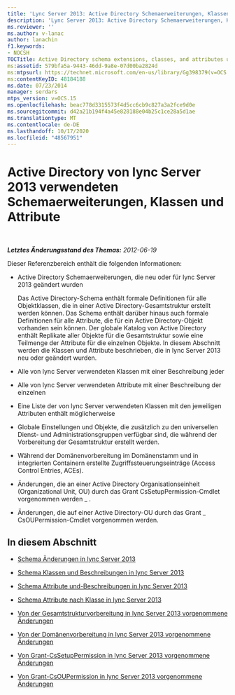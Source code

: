 ```yaml
---
title: 'Lync Server 2013: Active Directory Schemaerweiterungen, Klassen und Attribute, die von lync Server verwendet werden'
description: 'Lync Server 2013: Active Directory Schemaerweiterungen, Klassen und Attribute, die von lync Server verwendet werden.'
ms.reviewer: ''
ms.author: v-lanac
author: lanachin
f1.keywords:
- NOCSH
TOCTitle: Active Directory schema extensions, classes, and attributes used by Lync Server 2013
ms:assetid: 579bfa5a-9443-46dd-9a8e-07d00ba2824d
ms:mtpsurl: https://technet.microsoft.com/en-us/library/Gg398379(v=OCS.15)
ms:contentKeyID: 48184188
ms.date: 07/23/2014
manager: serdars
mtps_version: v=OCS.15
ms.openlocfilehash: beac778d3315573f4d5cc6cb9c827a3a2fce9d0e
ms.sourcegitcommit: d42a21b194f4a45e828188e04b25c1ce28a5d1ae
ms.translationtype: MT
ms.contentlocale: de-DE
ms.lasthandoff: 10/17/2020
ms.locfileid: "48567951"
---
```

# <a name="active-directory-schema-extensions-classes-and-attributes-used-by-lync-server-2013"></a>Active Directory von lync Server 2013 verwendeten Schemaerweiterungen, Klassen und Attribute

<div data-xmlns="http://www.w3.org/1999/xhtml">

<div class="topic" data-xmlns="http://www.w3.org/1999/xhtml" data-msxsl="urn:schemas-microsoft-com:xslt" data-cs="https://msdn.microsoft.com/">

<div data-asp="https://msdn2.microsoft.com/asp">



</div>

<div id="mainSection">

<div id="mainBody">

<span> </span>

_**Letztes Änderungsstand des Themas:** 2012-06-19_

Dieser Referenzbereich enthält die folgenden Informationen:

  - Active Directory Schemaerweiterungen, die neu oder für lync Server 2013 geändert wurden
    
    Das Active Directory-Schema enthält formale Definitionen für alle Objektklassen, die in einer Active Directory-Gesamtstruktur erstellt werden können. Das Schema enthält darüber hinaus auch formale Definitionen für alle Attribute, die für ein Active Directory-Objekt vorhanden sein können. Der globale Katalog von Active Directory enthält Replikate aller Objekte für die Gesamtstruktur sowie eine Teilmenge der Attribute für die einzelnen Objekte. In diesem Abschnitt werden die Klassen und Attribute beschrieben, die in lync Server 2013 neu oder geändert wurden.

  - Alle von lync Server verwendeten Klassen mit einer Beschreibung jeder

  - Alle von lync Server verwendeten Attribute mit einer Beschreibung der einzelnen

  - Eine Liste der von lync Server verwendeten Klassen mit den jeweiligen Attributen enthält möglicherweise

  - Globale Einstellungen und Objekte, die zusätzlich zu den universellen Dienst- und Administrationsgruppen verfügbar sind, die während der Vorbereitung der Gesamtstruktur erstellt werden.

  - Während der Domänenvorbereitung im Domänenstamm und in integrierten Containern erstellte Zugriffssteuerungseinträge (Access Control Entries, ACEs).

  - Änderungen, die an einer Active Directory Organisationseinheit (Organizational Unit, OU) durch das Grant CsSetupPermission-Cmdlet vorgenommen werden \_ .

  - Änderungen, die auf einer Active Directory-OU durch das Grant \_ CsOUPermission-Cmdlet vorgenommen werden.

<div>

## <a name="in-this-section"></a>In diesem Abschnitt

  - [Schema Änderungen in lync Server 2013](lync-server-2013-schema-changes-in-lync-server-2013.md)

  - [Schema Klassen und Beschreibungen in lync Server 2013](lync-server-2013-schema-classes-and-descriptions.md)

  - [Schema Attribute und-Beschreibungen in lync Server 2013](lync-server-2013-schema-attributes-and-descriptions.md)

  - [Schema Attribute nach Klasse in lync Server 2013](lync-server-2013-schema-attributes-by-class.md)

  - [Von der Gesamtstrukturvorbereitung in lync Server 2013 vorgenommene Änderungen](lync-server-2013-changes-made-by-forest-preparation.md)

  - [Von der Domänenvorbereitung in lync Server 2013 vorgenommene Änderungen](lync-server-2013-changes-made-by-domain-preparation.md)

  - [Von Grant-CsSetupPermission in lync Server 2013 vorgenommene Änderungen](lync-server-2013-changes-made-by-https://docs.microsoft.com/powershell/module/skype/Grant-CsSetupPermission)

  - [Von Grant-CsOUPermission in lync Server 2013 vorgenommene Änderungen](lync-server-2013-changes-made-by-https://docs.microsoft.com/powershell/module/skype/Grant-CsOUPermission)

</div>

</div>

<span> </span>

</div>

</div>

</div>

